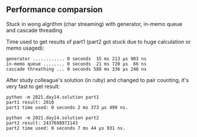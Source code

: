 ## Performance comparsion

Stuck in wong algrithm (char streaming) with generator, in-memo queue and cascade threading

Time used to get results of part1 (part2 got stuck due to huge calculation or memo usaged):
```
generator ............ 0 seconds  15 ms 213 µs 903 ns
in-memo queue ........ 0 seconds  21 ms 720 µs  66 ns
cascade threathing ... 0 seconds 588 ms 336 µs 246 ns
```

After study colleague's solution (in ruby) and changed to pair counting, it's very fast to get result:
```
python -m 2021.day14.solution part1
part1 result: 2010
part1 time used: 0 seconds 2 ms 373 µs 499 ns.

python -m 2021.day14.solution part2
part2 result: 2437698971143
part2 time used: 0 seconds 7 ms 44 µs 931 ns.
```
